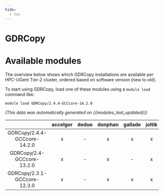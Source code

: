 ```yaml
---
hide:
  - toc
---
```


GDRCopy
=======

# Available modules


The overview below shows which GDRCopy installations are available per HPC-UGent Tier-2 cluster, ordered based on software version (new to old).

To start using GDRCopy, load one of these modules using a `module load` command like:

```shell
module load GDRCopy/2.4.4-GCCcore-14.2.0
```

*(This data was automatically generated on {{modules_last_updated}})*

| |accelgor|doduo|donphan|gallade|joltik|litleo|shinx|
| :---: | :---: | :---: | :---: | :---: | :---: | :---: | :---: |
|GDRCopy/2.4.4-GCCcore-14.2.0|x|-|x|x|x|x|x|
|GDRCopy/2.4-GCCcore-13.2.0|x|-|x|-|x|x|x|
|GDRCopy/2.3.1-GCCcore-12.3.0|x|-|x|x|x|x|x|
